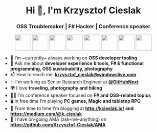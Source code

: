 <h1 align="center">Hi 👋, I'm Krzysztof Cieslak</h1>
<h3 align="center">OSS Troublemaker | F# Hacker | Conference speaker</h3>

<p align="center">
<a href="https://twitter.com/Krzysztof-Cieslak" target="blank"><img align="center" src="https://cdn.jsdelivr.net/npm/simple-icons@3.0.1/icons/twitter.svg" height="50" width="50" /></a>
<a href="https://medium.com/@k_cieslak" target="blank"><img align="center" src="https://cdn.jsdelivr.net/npm/simple-icons@3.0.1/icons/medium.svg" height="50" width="50" /></a>
<a href="https://sessionize.com/krzysztof-cieslak/" target="blank"><img align="center" src="https://cdn.jsdelivr.net/npm/simple-icons@3.0.1/icons/googlecalendar.svg" height="50" width="50" /></a>
<a href="https://www.youtube.com/channel/UCMAGUn-ozs60mLwQeVreSdg" target="blank"><img align="center" src="https://cdn.jsdelivr.net/npm/simple-icons@3.0.1/icons/youtube.svg" height="50" width="50" /></a>
<a href="https://www.twitch.tv/k_cieslak" target="blank"><img align="center" src="https://cdn.jsdelivr.net/npm/simple-icons@3.0.1/icons/twitch.svg" height="50" width="50" /></a>
<a href="https://500px.com/krzysztofcieslak" target="blank"><img align="center" src="https://cdn.jsdelivr.net/npm/simple-icons@3.0.1/icons/500px.svg" height="50" width="50" /></a>
<a href="https://www.goodreads.com/user/show/61702968-krzysztof" target="blank"><img align="center" src="https://cdn.jsdelivr.net/npm/simple-icons@3.0.1/icons/goodreads.svg" height="50" width="50" /></a>
<a href="http://kcieslak.io/" target="blank"><img align="center" src="https://cdn.jsdelivr.net/npm/simple-icons@3.0.1/icons/rss.svg" height="50" width="50" /></a>

</p>

<!-- <p align="left"> <img src="https://komarev.com/ghpvc/?username=Krzysztof-Cieslak" alt="Krzysztof-Cieslak" /> </p> -->

- 🔭 I’m ~currently~ always working on **OSS developer tooling** 
- 💬 Ask me about **developer experience & tools, F# & functional programming, OSS sustainability, photography**
- 📫 How to reach me: **krzysztof_cieslak@windowslive.com**
- ✨ I'm working as Senior Research Engineer at **[@GitHubNext](https://github.com/githubnext)**
- 🌍 I love **traveling, photography and hiking**
- 🤹‍♂️ I'm conference speaker focused on **F# and OSS-related topics**
- 🖥 In free time I'm playing **PC games, Magic and tabletop RPG**
- 📝 From time to time I'm blogging at **http://kcieslak.io/ and https://medium.com/@k_cieslak**
- 🎉 I have on-going AMA (ask-me-anything) on **https://github.com/Krzysztof-Cieslak/AMA**

<a rel="me" href="https://mastodon.social/@k_cieslak"></a>
